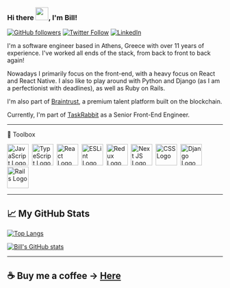### Hi there <img src="https://raw.githubusercontent.com/MartinHeinz/MartinHeinz/master/wave.gif" width="30" />, I'm Bill!

[![GitHub followers](https://img.shields.io/github/followers/bill-pairaktaridis?style=social)](https://github.com/bill-pairaktaridis) [![Twitter Follow](https://img.shields.io/twitter/follow/Bill_Pair?style=social)](https://twitter.com/Bill_Pair) [![LinkedIn](https://img.shields.io/badge/-Find%20me%20on%20LinkedIn-%230A66C2?logo=linkedin)](https://www.linkedin.com/in/billpairaktaridis/)

I'm a software engineer based in Athens, Greece with over 11 years of experience. I've worked all ends of the stack, from back to front to back again! 

Nowadays I primarily focus on the front-end, with a heavy focus on React and React Native. I also like to play around with Python and Django (as I am a perfectionist with deadlines), as well as Ruby on Rails.

I'm also part of [Braintrust](https://app.usebraintrust.com/talent/3258/), a premium talent platform built on the blockchain. 

Currently, I'm part of [TaskRabbit](https://www.taskrabbit.com/) as a Senior Front-End Engineer.

---

🧰 Toolbox

<img src="https://cdn.worldvectorlogo.com/logos/logo-javascript.svg" alt="JavaScript Logo" width="50" height="50"/>&nbsp;&nbsp;<img src="https://cdn.worldvectorlogo.com/logos/typescript.svg" alt="TypeScript Logo" width="50" height="50"/>&nbsp;&nbsp;<img src="https://cdn.worldvectorlogo.com/logos/react-2.svg" alt="React Logo" width="50" height="50"/>&nbsp;&nbsp;<img src="https://cdn.worldvectorlogo.com/logos/eslint-1.svg" alt="ESLint Logo" width="50" height="50"/>&nbsp;&nbsp;<img src="https://cdn.worldvectorlogo.com/logos/redux.svg" alt="Redux Logo" width="50" height="50"/>&nbsp;&nbsp;<img src="https://cdn.worldvectorlogo.com/logos/next-js.svg" alt="Next JS Logo" width="50" height="50"/>&nbsp;&nbsp;<img src="https://cdn.worldvectorlogo.com/logos/css-3.svg" alt="CSS Logo" width="50" height="50"/>&nbsp;&nbsp;<img src="https://cdn.worldvectorlogo.com/logos/django.svg" alt="Django Logo" height="50"/>&nbsp;&nbsp;<img src="https://cdn.worldvectorlogo.com/logos/rails-1.svg" alt="Rails Logo" height="50"/>


---

## &#x1f4c8; My GitHub Stats

[![Top Langs](https://github-readme-stats.vercel.app/api/top-langs/?username=bill-pairaktaridis&hide=java,html,css&theme=default)](https://github.com/anuraghazra/github-readme-stats)

[![Bill's GitHub stats](https://github-readme-stats.vercel.app/api?username=bill-pairaktaridis&theme=default)](https://github.com/anuraghazra/github-readme-stats)

---

## ☕ Buy me a coffee -> [Here](https://buymeacoffee.com/billpair)
